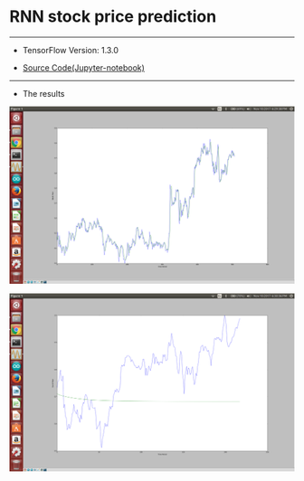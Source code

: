 # RNN stock price prediction

***
* TensorFlow Version: 1.3.0

* [Source Code(Jupyter-notebook)](https://github.com/leehaesung/RNN_stock_price_prediction/blob/master/rnn_stock_prediction_longterm.ipynb)

*** 

* The results

![stock_price_prediction01.png](https://github.com/leehaesung/RNN_stock_price_prediction/blob/master/images/stock_price_prediction01.png)


![stock_price_prediction02.png](https://github.com/leehaesung/RNN_stock_price_prediction/blob/master/images/stock_price_prediction02.png)



